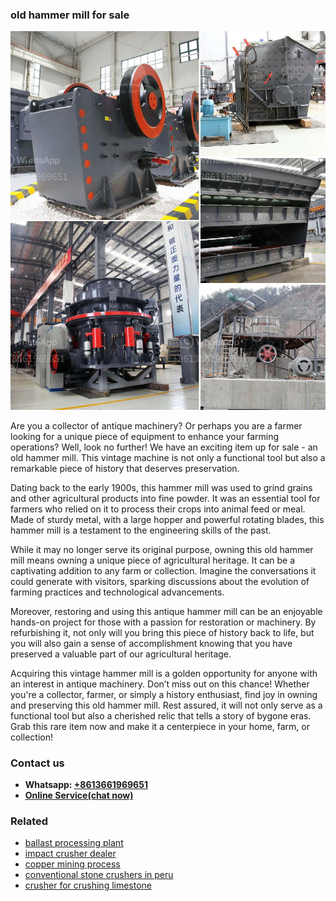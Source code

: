 <h3>old hammer mill for sale</h3><img src='1708498147.jpg' alt=''><p>Are you a collector of antique machinery? Or perhaps you are a farmer looking for a unique piece of equipment to enhance your farming operations? Well, look no further! We have an exciting item up for sale - an old hammer mill. This vintage machine is not only a functional tool but also a remarkable piece of history that deserves preservation.</p><p>Dating back to the early 1900s, this hammer mill was used to grind grains and other agricultural products into fine powder. It was an essential tool for farmers who relied on it to process their crops into animal feed or meal. Made of sturdy metal, with a large hopper and powerful rotating blades, this hammer mill is a testament to the engineering skills of the past.</p><p>While it may no longer serve its original purpose, owning this old hammer mill means owning a unique piece of agricultural heritage. It can be a captivating addition to any farm or collection. Imagine the conversations it could generate with visitors, sparking discussions about the evolution of farming practices and technological advancements.</p><p>Moreover, restoring and using this antique hammer mill can be an enjoyable hands-on project for those with a passion for restoration or machinery. By refurbishing it, not only will you bring this piece of history back to life, but you will also gain a sense of accomplishment knowing that you have preserved a valuable part of our agricultural heritage.</p><p>Acquiring this vintage hammer mill is a golden opportunity for anyone with an interest in antique machinery. Don’t miss out on this chance! Whether you're a collector, farmer, or simply a history enthusiast, find joy in owning and preserving this old hammer mill. Rest assured, it will not only serve as a functional tool but also a cherished relic that tells a story of bygone eras. Grab this rare item now and make it a centerpiece in your home, farm, or collection!</p><h3>Contact us</h3><ul><li><strong>Whatsapp:&nbsp;<a href="https://wa.me/8613661969651">+8613661969651</a></strong></li><li><a href="https://swt.shibang-china.com/?git&amp;zhl&amp;old hammer mill for sale"><strong>Online Service(chat now)</strong></a></li></ul><h3>Related</h3><ul><li><a href='ballast processing plant.md'>ballast processing plant</a></li><li><a href='impact crusher dealer.md'>impact crusher dealer</a></li><li><a href='copper mining process.md'>copper mining process</a></li><li><a href='conventional stone crushers in peru.md'>conventional stone crushers in peru</a></li><li><a href='crusher for crushing limestone.md'>crusher for crushing limestone</a></li></ul>